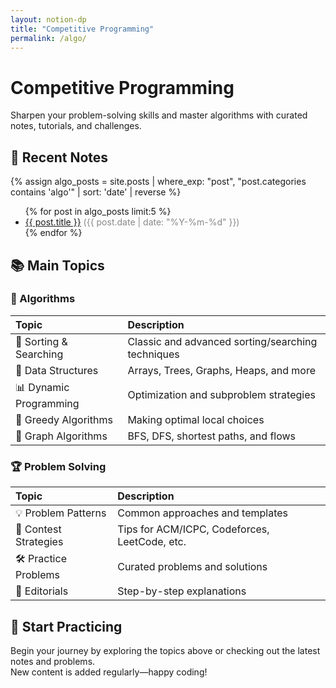 ```yaml
---
layout: notion-dp
title: "Competitive Programming"
permalink: /algo/
---
```


# Competitive Programming

Sharpen your problem-solving skills and master algorithms with curated notes, tutorials, and challenges.

## 📝 Recent Notes

{% assign algo_posts = site.posts | where_exp: "post", "post.categories contains 'algo'" | sort: 'date' | reverse %}
<ul>
  {% for post in algo_posts limit:5 %}
    <li>
      <a href="{{ post.url | relative_url }}">{{ post.title }}</a>
      <span style="color: #888;">({{ post.date | date: "%Y-%m-%d" }})</span>
    </li>
  {% endfor %}
</ul>

## 📚 Main Topics

### 📐 Algorithms
<div class="topic-table" markdown="1">

| Topic | Description |
|:------|:------------|
| 🔢 Sorting & Searching | Classic and advanced sorting/searching techniques |
| 🌲 Data Structures | Arrays, Trees, Graphs, Heaps, and more |
| 📊 Dynamic Programming | Optimization and subproblem strategies |
| 🧩 Greedy Algorithms | Making optimal local choices |
| 🔗 Graph Algorithms | BFS, DFS, shortest paths, and flows |

</div>

### 🏆 Problem Solving
<div class="topic-table" markdown="1">

| Topic | Description |
|:------|:------------|
| 💡 Problem Patterns | Common approaches and templates |
| 🏅 Contest Strategies | Tips for ACM/ICPC, Codeforces, LeetCode, etc. |
| 🛠️ Practice Problems | Curated problems and solutions |
| 📝 Editorials | Step-by-step explanations |

</div>

## 🚀 Start Practicing

Begin your journey by exploring the topics above or checking out the latest notes and problems.  
New content is added regularly—happy coding!